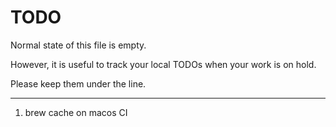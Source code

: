 # TODO

Normal state of this file is empty.

However, it is useful to track your local TODOs
when your work is on hold.

Please keep them under the line.

---

1. brew cache on macos CI
